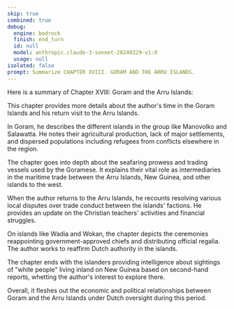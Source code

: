 ```yaml
---
skip: true
combined: true
debug:
  engine: bedrock
  finish: end_turn
  id: null
  model: anthropic.claude-3-sonnet-20240229-v1:0
  usage: null
isolated: false
prompt: Summarize CHAPTER XVIII. GORAM AND THE ARRU ISLANDS.
---
```


Here is a summary of Chapter XVIII: Goram and the Arru Islands:

This chapter provides more details about the author's time in the Goram Islands and his return visit to the Arru Islands.

In Goram, he describes the different islands in the group like Manovolko and Salawatta. He notes their agricultural production, lack of major settlements, and dispersed populations including refugees from conflicts elsewhere in the region.

The chapter goes into depth about the seafaring prowess and trading vessels used by the Goramese. It explains their vital role as intermediaries in the maritime trade between the Arru Islands, New Guinea, and other islands to the west.

When the author returns to the Arru Islands, he recounts resolving various local disputes over trade conduct between the islands' factions. He provides an update on the Christian teachers' activities and financial struggles.

On islands like Wadia and Wokan, the chapter depicts the ceremonies reappointing government-approved chiefs and distributing official regalia. The author works to reaffirm Dutch authority in the islands.

The chapter ends with the islanders providing intelligence about sightings of "white people" living inland on New Guinea based on second-hand reports, whetting the author's interest to explore there.

Overall, it fleshes out the economic and political relationships between Goram and the Arru Islands under Dutch oversight during this period.
